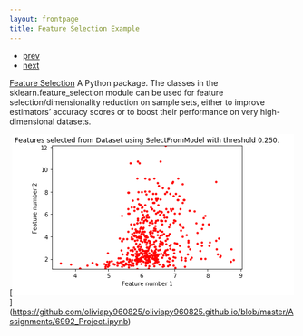 ```yaml
---
layout: frontpage
title: Feature Selection Example
---
```


<div class="navbar">
  <div class="navbar-inner">
      <ul class="nav">
          <li><a href="pic_17.html">prev</a></li>
          <li><a href="pic_2.html">next</a></li>
      </ul>
  </div>
</div>

[Feature Selection](https://scikit-learn.org/stable/modules/feature_selection.html)
 A Python package. The classes in the sklearn.feature_selection module can be used for feature selection/dimensionality reduction on sample sets, either to improve estimators’ accuracy scores or to boost their performance on very high-dimensional datasets.

[![Feature Selection Example](../../assets/publpics/pic_1.png)] (https://github.com/oliviapy960825/oliviapy960825.github.io/blob/master/Assignments/6992_Project.ipynb)
